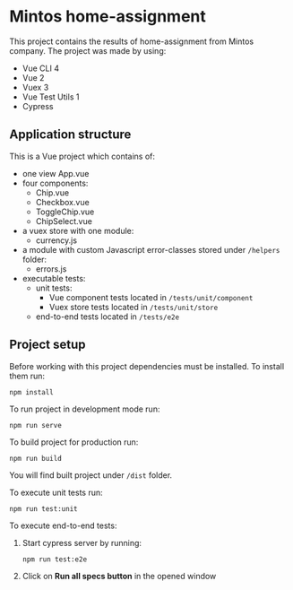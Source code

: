 # Mintos home-assignment

This project contains the results of home-assignment from Mintos company. The project was made by using:
* Vue CLI 4
* Vue 2
* Vuex 3
* Vue Test Utils 1
* Cypress

## Application structure

This is a Vue project which contains of:
* one view App.vue
* four components:
    * Chip.vue
    * Checkbox.vue
    * ToggleChip.vue
    * ChipSelect.vue
* a vuex store with one module:
    * currency.js
* a module with custom Javascript error-classes stored under `/helpers` folder:
    * errors.js
* executable tests:
    * unit tests:
        * Vue component tests located in `/tests/unit/component`
        * Vuex store tests located in `/tests/unit/store`
    * end-to-end tests located in `/tests/e2e`

## Project setup

Before working with this project dependencies must be installed. To install them run:
```
npm install
```

To run project in development mode run:
```
npm run serve
```

To build project for production run:
```
npm run build
```
You will find built project under `/dist` folder.

To execute unit tests run:
```
npm run test:unit
```

To execute end-to-end tests:
1. Start cypress server by running:
    ```
    npm run test:e2e
    ```
2. Click on **Run all specs button** in the opened window
